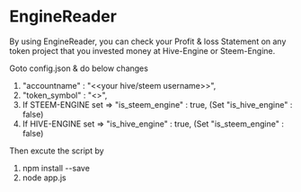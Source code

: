 # EngineReader
By using EngineReader, you can check your Profit & loss Statement on any token project that you invested money at Hive-Engine or Steem-Engine.

Goto config.json & do below changes
01. "accountname" : "<<your hive/steem username>>",
02. "token_symbol" : "<<TOKEN Symbol you invested>>",
03. If STEEM-ENGINE set => "is_steem_engine" : true, (Set "is_hive_engine" : false)
04. If HIVE-ENGINE set => "is_hive_engine" : true, (Set "is_steem_engine" : false)

Then excute the script by
01. npm install --save
02. node app.js
